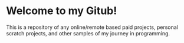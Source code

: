 # Welcome to my Gitub!

This is a repository of any online/remote based paid projects, personal scratch projects, and other samples of my journey in programming. 

